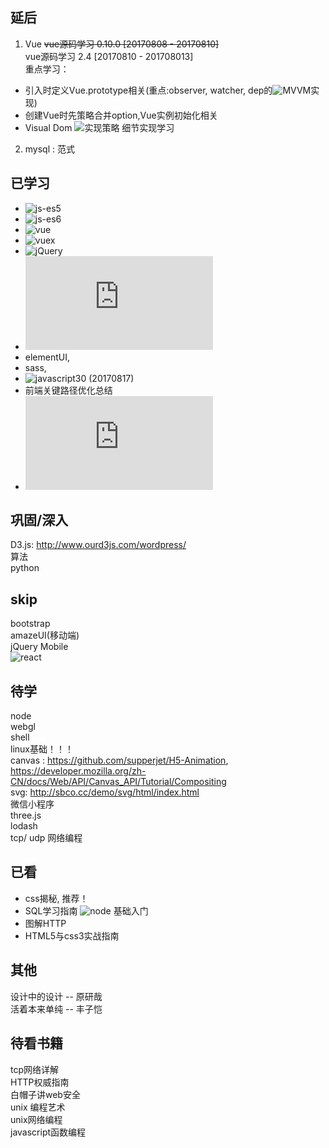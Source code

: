 ## 延后
1. Vue
~~vue源码学习 0.10.0  [20170808 - 20170810]~~    
vue源码学习 2.4       [20170810 - 201708013]  
重点学习：
- 引入时定义Vue.prototype相关(重点:observer, watcher, dep的![MVVM](http://hcysun.me/2017/03/03/Vue%E6%BA%90%E7%A0%81%E5%AD%A6%E4%B9%A0/)实现)
- 创建Vue时先策略合并option,Vue实例初始化相关
- Visual Dom ![实现策略](https://segmentfault.com/a/1190000004029168)
细节实现学习
2. mysql : 范式  

## 已学习
- ![js-es5](https://github.com/fanwenzh/learn/tree/master/javascript/js-es5)
- ![js-es6](https://github.com/fanwenzh/learn/tree/master/javascript/js-es6)
- ![vue](https://github.com/SimonZhangITer/VueDemo_Sell_Eleme) 
- ![vuex](https://github.com/vuejs/vuex/releases)  
- ![jQuery](http://jquery.cuishifeng.cn/)  
- ![mongodb](http://www.nodepeixun.com/a/nodeshujuku/20170120/133.html)
- elementUI,    
- sass,   
- ![javascript30](https://github.com/wesbos/JavaScript30)  (20170817) 
- 前端关键路径优化总结 
- ![pug](https://pugjs.org/zh-cn/api/reference.html) 

## 巩固/深入
D3.js: http://www.ourd3js.com/wordpress/  
算法  
python   

## skip
bootstrap  
amazeUI(移动端)  
jQuery Mobile  
![react](https://github.com/ruanyf/react-demos)   

## 待学
node  
webgl  
shell  
linux基础！！！   
canvas : https://github.com/supperjet/H5-Animation, https://developer.mozilla.org/zh-CN/docs/Web/API/Canvas_API/Tutorial/Compositing    
svg: http://sbco.cc/demo/svg/html/index.html  
微信小程序  
three.js  
lodash  
tcp/ udp 网络编程   

## 已看
- css揭秘, 推荐！
- SQL学习指南 ![node](https://github.com/mysqljs/mysql) 基础入门
- 图解HTTP  
- HTML5与css3实战指南
## 其他
设计中的设计 -- 原研哉  
活着本来单纯 -- 丰子恺  

## 待看书籍  
tcp网络详解  
HTTP权威指南  
白帽子讲web安全    
unix 编程艺术  
unix网络编程  
javascript函数编程  